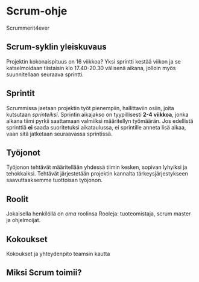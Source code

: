 
# Scrum-ohje
Scrummerit4ever
## Scrum-syklin yleiskuvaus
Projektin kokonaispituus on 16 viikkoa?  Yksi sprintti kestää viikon ja se katselmoidaan tiistaisin klo 17.40-20.30 välisenä aikana, jolloin myös suunnitellaan seuraava sprintti.
## Sprintit
Scrummissa jaetaan projektin työt pienempiin, hallittaviin osiin, joita kutsutaan *sprinteiksi*. Sprintin aikajakso on tyypillisesti **2-4 viikkoa**, jonka aikana tiimi pyrkii saattamaan valmiiksi määritellyn työmäärän. Jos edellistä sprinttiä __ei__ saada suoritetuksi aikataulussa, ei sprintille anneta lisä aikaa, vaan sitä jatketaan seuraavassa sprintissä.
## Työjonot
Työjonon tehtävät määritellään yhdessä tiimin kesken, sopivan lyhyiksi ja tehokkaiksi. Tehtävät järjestetään projektin kannalta tärkeysjärjestykseen saavuttaaksemme tuottoisan työjonon.
## Roolit
Jokaisella henkilöllä on _oma_ roolinsa
Rooleja: tuoteomistaja, scrum master ja ohjelmoijat.
## Kokoukset
Kokoukset ja yhteydenpito teamsin kautta
## Miksi Scrum toimii?

